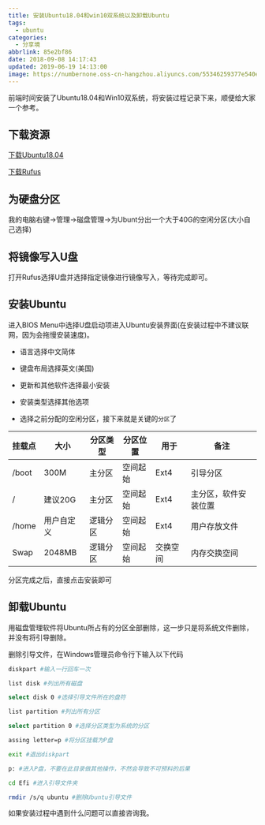 ```yaml
---
title: 安装Ubuntu18.04和win10双系统以及卸载Ubuntu
tags:
  - ubuntu
categories:
  - 分享境
abbrlink: 85e2bf86
date: 2018-09-08 14:17:43
updated: 2019-06-19 14:13:00
image: https://numbernone.oss-cn-hangzhou.aliyuncs.com/55346259377e540efee495789d4ba9b3.png
---
```


前端时间安装了Ubuntu18.04和Win10双系统，将安装过程记录下来，顺便给大家一个参考。

<!--more-->

## 下载资源

[下载Ubuntu18.04](https://www.ubuntu.com/download/desktop/thank-you?version=18.04.1&architecture=amd64)

[下载Rufus](https://pan.baidu.com/s/1pBl9SGzoxHeiULXfE_Z9NQ)

## 为硬盘分区

我的电脑右键->管理->磁盘管理->为Ubunt分出一个大于40G的空闲分区(大小自己选择)

## 将镜像写入U盘

打开Rufus选择U盘并选择指定镜像进行镜像写入，等待完成即可。

## 安装Ubuntu

进入BIOS Menu中选择U盘启动项进入Ubuntu安装界面(在安装过程中不建议联网，因为会拖慢安装速度)。

- 语言选择中文简体

- 键盘布局选择英文(美国)

- 更新和其他软件选择最小安装

- 安装类型选择其他选项

- 选择之前分配的空闲分区，接下来就是关键的`分区`了

| 挂载点 | 大小 | 分区类型 | 分区位置 | 用于 | 备注 |
| - | - | - | - | - | - |
| /boot | 300M | 主分区 | 空间起始 | Ext4 | 引导分区 |
| / | 建议20G |  主分区 | 空间起始 | Ext4 | 主分区，软件安装位置 |
| /home | 用户自定义 | 逻辑分区 | 空间起始 | Ext4 | 用户存放文件 |
| Swap | 2048MB | 逻辑分区 | 空间起始 | 交换空间 | 内存交换空间 |

分区完成之后，直接点击安装即可

## 卸载Ubuntu

用磁盘管理软件将Ubuntu所占有的分区全部删除，这一步只是将系统文件删除，并没有将引导删除。

删除引导文件，在Windows管理员命令行下输入以下代码
```bash
diskpart #输入一行回车一次

list disk #列出所有磁盘

select disk 0 #选择引导文件所在的盘符

list partition #列出所有分区

select partition 0 #选择分区类型为系统的分区

assing letter=p #将分区挂载为P盘

exit #退出diskpart

p: #进入P盘，不要在此目录做其他操作，不然会导致不可预料的后果

cd Efi #进入引导文件夹

rmdir /s/q ubuntu #删除Ubuntu引导文件
```

如果安装过程中遇到什么问题可以直接咨询我。
